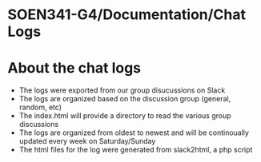# SOEN341-G4/Documentation/Chat Logs

<h1>About the chat logs</h1>
<ul>
	<li>The logs were exported from our group disucussions on Slack</li>
	<li>The logs are organized based on the discussion group (general, random, etc)</li>
	<li>The index.html will provide a directory to read the various group discussions </li>
	<li>The logs are organized from oldest to newest and will be continoually updated every week on Saturday/Sunday</li>
	<li>The html files for the log were generated from slack2html, a php script </li>
</ul>


